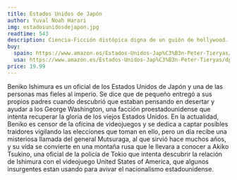 ```yaml
---
title: Estados Unidos de Japón
author: Yuval Noah Harari 
img: estadosunidosdejapon.jpg
readtime: 543
description: Ciencia-Ficción distópica digna de un guión de hollywood.
buy:
  spain: https://www.amazon.es/Estados-Unidos-Jap%C3%B3n-Peter-Tieryas/dp/8466660461
  usa: https://www.amazon.es/Estados-Unidos-Jap%C3%B3n-Peter-Tieryas/dp/8466660461
price: 19.99
---
```


Beniko Ishimura es un oficial de los Estados Unidos de Japón y una de las personas mas fieles al imperio. Se dice que de pequeño entregó a sus propios padres cuando descubrió que estaban pensando en desertar y ayudar a los George Washington, una facción proestadounidense que intenta recuperar la gloria de los viejos Estados Unidos. En la actualidad, Beniko es censor de la oficina de videojuegos y se dedica a captar posibles traidores vigilando las elecciones que toman en ello, pero un día recibe una misteriosa llamada del general Mutsuraga, al que sirvió hace muchos años, y su vida se convierte en una montaña rusa que le llevara a conocer a Akiko Tsukino, una oficial de la policía de Tokio que intenta descubrir la relación de Ishimura con el videojuego United States of America, que algunos insurgentes estan usando para avivar el nacionalismo estadounidense. 